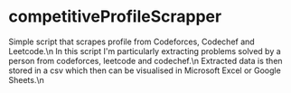# competitiveProfileScrapper
Simple script that scrapes profile from Codeforces, Codechef and Leetcode.\n
In this script I'm particularly extracting problems solved by a person from codeforces, leetcode and codechef.\n
Extracted data is then stored in a csv which then can be visualised in Microsoft Excel or Google Sheets.\n
